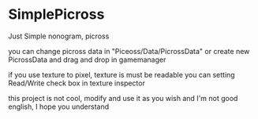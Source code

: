 # SimplePicross
 Just Simple nonogram, picross

you can change picross data in "Piceoss/Data/PicrossData"
or create new PicrossData and drag and drop in gamemanager

if you use texture to pixel,
texture is must be readable
you can setting Read/Write check box in texture inspector

this project is not cool, modify and use it as you wish
and I'm not good english, I hope you understand
